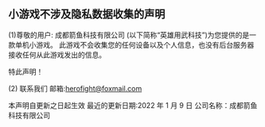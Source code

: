 ## 小游戏不涉及隐私数据收集的声明

(1)尊敬的用户: 成都箭鱼科技有限公司 (以下简称“英雄用武科技”)为您提供的是一款单机小游戏。 此游戏不会收集您的任何设备以及个人信息，也没有后台服务器接收任何从此游戏发出的信息。

特此声明！

(2) 联系我们 
邮箱:herofight@foxmail.com


本声明自更新之日起生效 
最近的更新日期:2022 年 1 月 9 日 
公司名称：成都箭鱼科技有限公司
